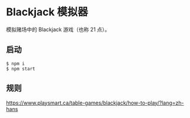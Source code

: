 # Blackjack 模拟器

模拟赌场中的 Blackjack 游戏（也称 21 点）。

## 启动

```
$ npm i
$ npm start
```

## 规则

https://www.playsmart.ca/table-games/blackjack/how-to-play/?lang=zh-hans

